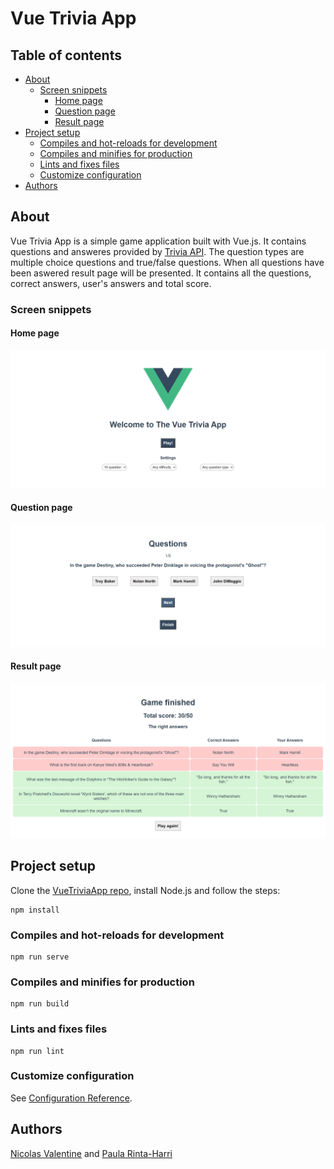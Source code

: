 # Vue Trivia App
## Table of contents
  - [About](#about)
    - [Screen snippets](#screen-snippets)
      - [Home page](#home-page)
      - [Question page](#question-page)
      - [Result page](#result-page)
  - [Project setup](#project-setup)
    - [Compiles and hot-reloads for development](#compiles-and-hot-reloads-for-development)
    - [Compiles and minifies for production](#compiles-and-minifies-for-production)
    - [Lints and fixes files](#lints-and-fixes-files)
    - [Customize configuration](#customize-configuration)
- [Authors](#authors)

## About

Vue Trivia App is a simple game application built with Vue.js. It contains questions and answeres provided by 
[Trivia API](https://opentdb.com/api_config.php). The question types are multiple choice questions and true/false questions. 
When all questions have been aswered result page will be presented. It contains all the questions, correct answers, user's answers and total score. 

### Screen snippets
#### Home page
![home_page](./documents/home.png)

#### Question page
![question_page](./documents/question.png)

#### Result page
![result_page](./documents/result.png)

## Project setup
Clone the [VueTriviaApp repo](https://github.com/paularintaharri/VueTriviaApp), install Node.js and follow the steps:

```
npm install
```

### Compiles and hot-reloads for development
```
npm run serve
```

### Compiles and minifies for production
```
npm run build
```

### Lints and fixes files
```
npm run lint
```

### Customize configuration
See [Configuration Reference](https://cli.vuejs.org/config/).

## Authors
[Nicolas Valentine](https://github.com/veliValentine) and [Paula Rinta-Harri](https://github.com/paularintaharri)
